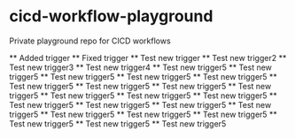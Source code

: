 # cicd-workflow-playground
Private playground repo for CICD workflows

** Added trigger
** Fixed trigger
** Test new trigger
** Test new trigger2
** Test new trigger3
** Test new trigger4
** Test new trigger5
** Test new trigger5
** Test new trigger5
** Test new trigger5
** Test new trigger5
** Test new trigger5
** Test new trigger5
** Test new trigger5
** Test new trigger5
** Test new trigger5
** Test new trigger5
** Test new trigger5
** Test new trigger5
** Test new trigger5
** Test new trigger5
** Test new trigger5
** Test new trigger5
** Test new trigger5
** Test new trigger5
** Test new trigger5
** Test new trigger5
** Test new trigger5